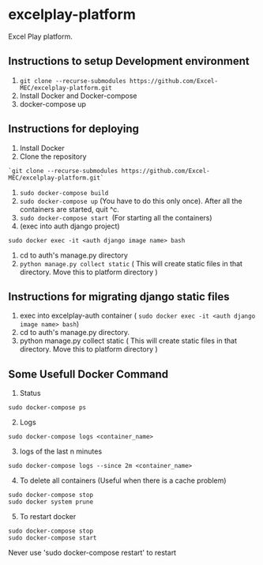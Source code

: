 
# excelplay-platform
Excel Play platform.


## Instructions to setup Development environment

1. `git clone --recurse-submodules https://github.com/Excel-MEC/excelplay-platform.git`
2. Install Docker and Docker-compose
3. docker-compose up


## Instructions for deploying

1. Install Docker
1. Clone the repository
```
`git clone --recurse-submodules https://github.com/Excel-MEC/excelplay-platform.git`
```
1. ```sudo docker-compose build```
1. ```sudo docker-compose up``` (You have to do this only once). After all the containers are started, quit ^c.
1. ```sudo docker-compose start ```(For starting all the containers)
1. (exec into auth django project)   
```
sudo docker exec -it <auth django image name> bash
```
1. cd to auth's manage.py directory
1. ```python manage.py collect static``` ( This will create static files in that directory. Move this to platform directory )

## Instructions for migrating django static files

1. exec into excelplay-auth container ( ```sudo docker exec -it <auth django image name> bash```)
2. cd to auth's manage.py directory.
3. python manage.py collect static ( This will create static files in that directory. Move this to platform directory )

## Some Usefull Docker Command

1. Status
```
sudo docker-compose ps
```
2. Logs
```
sudo docker-compose logs <container_name>
```
3. logs of the last n minutes
```
sudo docker-compose logs --since 2m <container_name>
```
4. To delete all containers (Useful when there is a cache problem)
```
sudo docker-compose stop
sudo docker system prune
```
5. To restart docker           
```
sudo docker-compose stop
sudo docker-compose start
```
Never use 'sudo docker-compose restart' to restart


